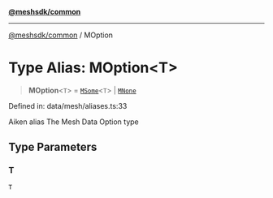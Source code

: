 [**@meshsdk/common**](../README.md)

***

[@meshsdk/common](../globals.md) / MOption

# Type Alias: MOption\<T\>

> **MOption**\<`T`\> = [`MSome`](MSome.md)\<`T`\> \| [`MNone`](MNone.md)

Defined in: data/mesh/aliases.ts:33

Aiken alias
The Mesh Data Option type

## Type Parameters

### T

`T`
